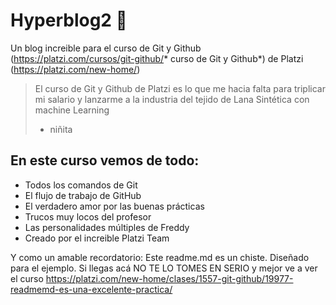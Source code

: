 # Hyperblog2 💚
Un blog increible para el curso de Git y Github (https://platzi.com/cursos/git-github/* curso de Git y Github*) de Platzi  (https://platzi.com/new-home/)
> El curso de Git y Github de Platzi es lo que me hacia falta para triplicar mi salario y lanzarme a la industria del tejido de Lana Sintética con machine Learning
> - niñita 

## En este curso vemos de todo:
* Todos los comandos de Git 
* El flujo de trabajo de GitHub 
* El verdadero amor por las buenas prácticas
* Trucos muy locos del profesor
* Las personalidades múltiples de Freddy
* Creado por el increible Platzi Team

Y como un amable recordatorio: Este readme.md es un chiste. Diseñado para el ejemplo. Si llegas acá NO TE LO TOMES EN SERIO y mejor ve a ver el curso https://platzi.com/new-home/clases/1557-git-github/19977-readmemd-es-una-excelente-practica/